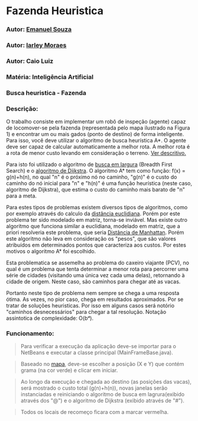 # Fazenda Heuristica
###  Autor: [Emanuel Souza](https://github.com/EmanuelOSSouza) 
###  Autor: [Iarley Moraes](https://github.com/Rytokirin21)
###  Autor: Caio Luiz
###  Matéria: Inteligência Artificial
###  Busca heuristica - Fazenda
### Descrição:
O trabalho consiste em implementar um robô de inspeção (agente) capaz de locomover-se pela fazenda (representada pelo mapa ilustrado na Figura 1) e encontrar um ou mais gados (ponto de destino) de forma inteligente. Para isso, você deve utilizar o algoritmo de busca heurística A*. O agente deve ser capaz de calcular automaticamente a melhor rota. A melhor rota é a rota de menor custo levando em consideração o terreno. [Ver descritivo.](https://github.com/EmanuelOSSouza/Fazenda-Heuristica/blob/master/Descritivo.pdf)

Para isto foi utilizado o algoritmo de [busca em largura](https://pt.wikipedia.org/wiki/Busca_em_largura) (Breadth First Search) e o [algoritmo de Dijkstra](https://pt.wikipedia.org/wiki/Algoritmo_de_Dijkstra). O algoritmo A* tem como função: f(x) = g(n)+h(n), no qual "n" é o próximo nó no caminho, "g(n)" é o custo do caminho do nó inicial para "n" e "h(n)" é uma função heurística (neste caso, algoritmo de Dijkstra), que estima o custo do caminho mais barato de "n" para a meta. 

Para estes tipos de problemas existem diversos tipos de algoritmos, como por exemplo através do calculo da [distância euclidiana](https://pt.wikipedia.org/wiki/Dist%C3%A2ncia_euclidiana). Porém por este problema ter sido modelado em matriz, torna-se inviável. Mas existe outro algoritmo que funciona similar a euclidiana, modelado em matriz, que a priori resolveria este problema, que seria [Distância de Manhattan](https://pt.wikipedia.org/wiki/Geometria_pombalina). Porém este algoritmo não leva em consideração os "pesos", que são valores atribuídos em determinados pontos que caracteriza aos custos. Por estes motivos o algoritmo A* foi escolhido. 

Esta problematica se assemelha ao problema do caxeiro viajante (PCV), no qual é um problema que tenta determinar a menor rota para percorrer uma série de cidades (visitando uma única vez cada uma delas), retornando à cidade de origem. Neste caso, são caminhos para chegar até as vacas.

Portanto neste tipo de problema nem sempre se chega a uma resposta ótima. As vezes, no pior caso, chega em resultados aproximados. Por se tratar de soluções heuristicas. Por isso em alguns casos será notório "caminhos desnecessários" para chegar a tal resolução.
Notação assintotica de complexidade: O(bᵈ). 

### Funcionamento: 

> Para verificar a execução da aplicação deve-se importar para o NetBeans e executar a classe principal (MainFrameBase.java).

> Baseado no [mapa](https://github.com/EmanuelOSSouza/Fazenda-Heuristica/blob/master/Descritivo.pdf), deve-se escolher a posição (X e Y) que contém grama (na cor verde) e clicar em iniciar.

> Ao longo da execução e chegada ao destino (as posições das vacas), será mostrado o custo total (g(n)+h(n)), novas janelas serão instanciadas e reiniciando o algoritmo de busca em lagrura(exibido através dos "@") e o algoritmo de Dijkstra (exibido através de "#").

> Todos os locais de recomeço ficara com a marcar vermelha.   
